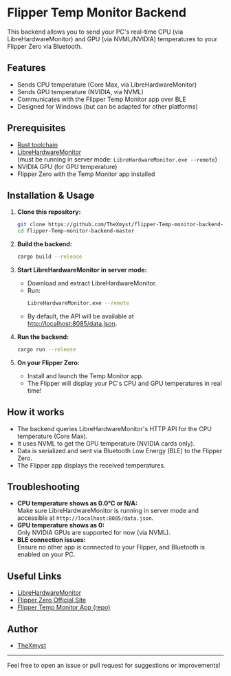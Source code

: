 # Flipper Temp Monitor Backend

This backend allows you to send your PC's real-time CPU (via LibreHardwareMonitor) and GPU (via NVML/NVIDIA) temperatures to your Flipper Zero via Bluetooth.

## Features

- Sends CPU temperature (Core Max, via LibreHardwareMonitor)
- Sends GPU temperature (NVIDIA, via NVML)
- Communicates with the Flipper Temp Monitor app over BLE
- Designed for Windows (but can be adapted for other platforms)

## Prerequisites

- [Rust toolchain](https://www.rust-lang.org/tools/install)
- [LibreHardwareMonitor](https://github.com/LibreHardwareMonitor/LibreHardwareMonitor/releases)  
  (must be running in server mode: `LibreHardwareMonitor.exe --remote`)
- NVIDIA GPU (for GPU temperature)
- Flipper Zero with the Temp Monitor app installed

## Installation & Usage

1. **Clone this repository:**
   ```sh
   git clone https://github.com/TheXmyst/flipper-Temp-monitor-backend-master.git
   cd flipper-Temp-monitor-backend-master
   ```

2. **Build the backend:**
   ```sh
   cargo build --release
   ```

3. **Start LibreHardwareMonitor in server mode:**
   - Download and extract LibreHardwareMonitor.
   - Run:
     ```sh
     LibreHardwareMonitor.exe --remote
     ```
   - By default, the API will be available at [http://localhost:8085/data.json](http://localhost:8085/data.json).

4. **Run the backend:**
   ```sh
   cargo run --release
   ```

5. **On your Flipper Zero:**
   - Install and launch the Temp Monitor app.
   - The Flipper will display your PC's CPU and GPU temperatures in real time!

## How it works

- The backend queries LibreHardwareMonitor's HTTP API for the CPU temperature (Core Max).
- It uses NVML to get the GPU temperature (NVIDIA cards only).
- Data is serialized and sent via Bluetooth Low Energy (BLE) to the Flipper Zero.
- The Flipper app displays the received temperatures.

## Troubleshooting

- **CPU temperature shows as 0.0°C or N/A:**  
  Make sure LibreHardwareMonitor is running in server mode and accessible at `http://localhost:8085/data.json`.
- **GPU temperature shows as 0:**  
  Only NVIDIA GPUs are supported for now (via NVML).
- **BLE connection issues:**  
  Ensure no other app is connected to your Flipper, and Bluetooth is enabled on your PC.

## Useful Links

- [LibreHardwareMonitor](https://github.com/LibreHardwareMonitor/LibreHardwareMonitor)
- [Flipper Zero Official Site](https://flipperzero.one/)
- [Flipper Temp Monitor App (repo)](link_to_your_flipper_app_repo)

## Author

- [TheXmyst](https://github.com/TheXmyst)

---

Feel free to open an issue or pull request for suggestions or improvements!
